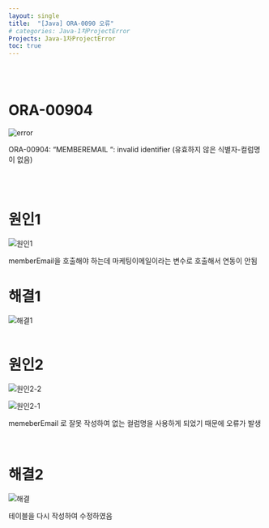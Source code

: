 ```yaml
---
layout: single
title:  "[Java] ORA-0090 오류"
# categories: Java-1차ProjectError
Projects: Java-1차ProjectError
toc: true
---
```


<br/><br/>

# ORA-00904 #

![error](https:/images/2023-04-23-1차프로젝트오류/select(사진)/ORA-00904.png)

ORA-00904: “MEMBEREMAIL “: invalid identifier
(유효하지 않은 식별자-컬럼명이 없음)

<br/><br/>


# 원인1 # 

![원인1](https:/images/2023-04-23-1차프로젝트오류/select(사진)/ORA-00904원인.png)

memberEmail을 호출해야 하는데 마케팅이메일이라는 변수로 호출해서 연동이 안됨
<br/>

# 해결1 #

![해결1](https:/images/2023-04-23-1차프로젝트오류/select(사진)/ORA-00904해결.png)
<br/><br/>


# 원인2 # 

![원인2-2](https:/images/2023-04-23-1차프로젝트오류/select(사진)/ORA-00904원인2.png)

![원인2-1](https:/images/2023-04-23-1차프로젝트오류/select(사진)/ORA-00904원인2-1.png)

memeberEmail 로 잘못 작성하여 없는 컬럼명을 사용하게 되었기 때문에 오류가 발생

<br/>

# 해결2 #

![해결](https:/images/2023-04-23-1차프로젝트오류/select(사진)/ORA-00904해결2.png)

테이블을 다시 작성하여 수정하였음